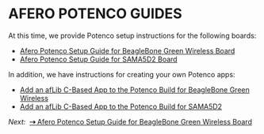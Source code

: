 # AFERO POTENCO GUIDES

At this time, we provide Potenco setup instructions for the following boards:

- [Afero Potenco Setup Guide for BeagleBone Green Wireless Board](../LinuxSDK-PotencoBBGW)
- [Afero Potenco Setup Guide for SAMA5D2 Board](../LinuxSDK-PotencoSAMA5D2)

In addition, we have instructions for creating your own Potenco apps:

- [Add an afLib C-Based App to the Potenco Build for BeagleBone Green Wireless](../LinuxSDK-PotencoBBGWApp)
- [Add an afLib C-Based App to the Potenco Build for SAMA5D2](../LinuxSDK-PotencoSAMA5D2App)

 *Next:*&nbsp;&nbsp;[**&#8674;** Afero Potenco Setup Guide for BeagleBone Green Wireless Board](../LinuxSDK-PotencoBBGW)


